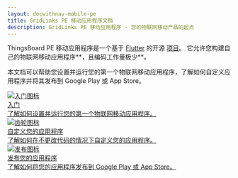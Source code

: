 ```yaml
---
layout: docwithnav-mobile-pe
title: GridLinks PE 移动应用程序文档
description: GridLinks PE 移动应用程序 - 您的物联网移动产品的起点
---
```


ThingsBoard PE 移动应用程序是一个基于 [Flutter](https://flutter.dev/) 的开源 [项目](https://github.com/thingsboard/flutter_thingsboard_pe_app)。
它允许您构建自己的物联网移动应用程序**，且编码工作量极少**。

本文档可以帮助您设置并运行您的第一个物联网移动应用程序，了解如何自定义应用程序并将其发布到 Google Play 或 App Store。

<div class="doc-features row mt-4">
    <div class="col-12 col-sm-6 col-lg col-xxl-6 col-4xl mb-4">
        <a class="feature-card" href="/docs/pe/mobile/getting-started/">
            <img class="feature-logo" src="/images/feature-logo/getting-started.svg" alt="入门图标">
            <div class="feature-title">入门</div>
            <div class="feature-text">
                了解如何设置并运行您的第一个物联网移动应用程序。
            </div>
        </a>
    </div>
    <div class="col-12 col-sm-6 col-lg col-xxl-6 col-4xl mb-4">
        <a class="feature-card" href="/docs/pe/mobile/customization/">
            <img class="feature-logo" src="/images/feature-logo/configuration.svg" alt="齿轮图标">
            <div class="feature-title">自定义您的应用程序</div>
            <div class="feature-text">
                了解如何在不更改代码的情况下自定义您的应用程序。
            </div>
        </a>
    </div>
    <div class="col-12 col-lg mb-4">
        <a class="feature-card" href="/docs/pe/mobile/release/">
            <img class="feature-logo" src="/images/feature-logo/publish.svg" alt="发布图标">
            <div class="feature-title">发布您的应用程序</div>
            <div class="feature-text">
                了解如何将您的应用程序发布到 Google Play 或 App Store。
            </div>
        </a>
    </div>
</div>